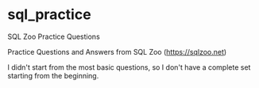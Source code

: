 # sql_practice
SQL Zoo Practice Questions

Practice Questions and Answers from SQL Zoo (https://sqlzoo.net)

I didn't start from the most basic questions, so I don't have a complete set starting from the beginning.
